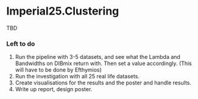 # Imperial25.Clustering
TBD

### Left to do

1. Run the pipeline with 3-5 datasets, and see what the Lambda and Bandwidths on DIBmix return with. Then set a value accordingly. (This will have to be done by Efthymios)
2. Run the investigation with all 25 real life datasets.
3. Create visualisations for the results and the poster and handle results.
4. Write up report, design poster. 